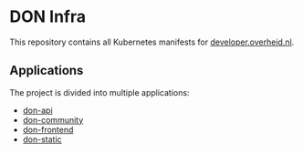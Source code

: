 # DON Infra

This repository contains all Kubernetes manifests for [developer.overheid.nl](https://developer.overheid.nl).

## Applications

The project is divided into multiple applications:

- [don-api](./apps/don-api/)
- [don-community](./apps/don-community/)
- [don-frontend](./apps/don-frontend/)
- [don-static](./apps/don-static/)
